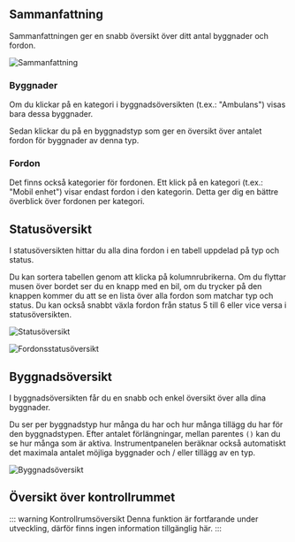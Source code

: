 ## Sammanfattning

Sammanfattningen ger en snabb översikt över ditt antal byggnader och fordon.

![Sammanfattning](assets/de_DE/summary.png)

### Byggnader

Om du klickar på en kategori i byggnadsöversikten (t.ex.: "Ambulans") visas bara dessa byggnader.

Sedan klickar du på en byggnadstyp som ger en översikt över antalet fordon för byggnader av denna typ.

### Fordon

Det finns också kategorier för fordonen.
Ett klick på en kategori (t.ex.: "Mobil enhet") visar endast fordon i den kategorin.
Detta ger dig en bättre överblick över fordonen per kategori.

## Statusöversikt

I statusöversikten hittar du alla dina fordon i en tabell uppdelad på typ och status.

Du kan sortera tabellen genom att klicka på kolumnrubrikerna.
Om du flyttar musen över bordet ser du en knapp med en bil,
 om du trycker på den knappen kommer du att se en lista över alla fordon som matchar typ och status.
Du kan också snabbt växla fordon från status 5 till 6 eller vice versa i statusöversikten.

![Statusöversikt](assets/de_DE/status_table.png)

![Fordonsstatusöversikt](assets/de_DE/vehiclelist.png)

## Byggnadsöversikt

I byggnadsöversikten får du en snabb och enkel översikt över alla dina byggnader.

Du ser per byggnadstyp hur många du har och hur många tillägg du har för den byggnadstypen.
Efter antalet förlängningar, mellan parentes `()` kan du se hur många som är aktiva.
Instrumentpanelen beräknar också automatiskt det maximala antalet möjliga byggnader och / eller tillägg av en typ.

![Byggnadsöversikt](assets/de_DE/buildinglist.png)

## Översikt över kontrollrummet

::: warning Kontrollrumsöversikt
Denna funktion är fortfarande under utveckling, därför finns ingen information tillgänglig här.
:::
